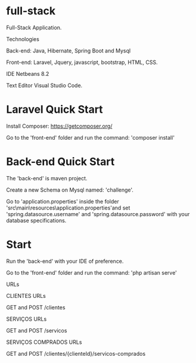 # full-stack
Full-Stack Application.

Technologies

Back-end: Java, Hibernate, Spring Boot and Mysql

Front-end: Laravel, Jquery, javascript, bootstrap, HTML, CSS.

IDE 
Netbeans 8.2

Text Editor
Visual Studio Code.

# Laravel Quick Start

Install Composer:
https://getcomposer.org/

Go to the 'front-end' folder and run the command: 'composer install'

# Back-end Quick Start

The 'back-end' is maven project. 

Create a new Schema on Mysql named: 'challenge'.

Go to 'application.properties' inside the folder 'src\main\resources\application.properties'and set 'spring.datasource.username' and 'spring.datasource.password' with your database specifications.

# Start

Run the 'back-end' with your IDE of preference.

Go to the 'front-end' folder and run the command: 'php artisan serve'

URLs

CLIENTES URLs

GET and POST
/clientes

SERVIÇOS URLs

GET and POST 
/servicos

SERVIÇOS COMPRADOS URLs

GET and POST
/clientes/{clienteId}/servicos-comprados




